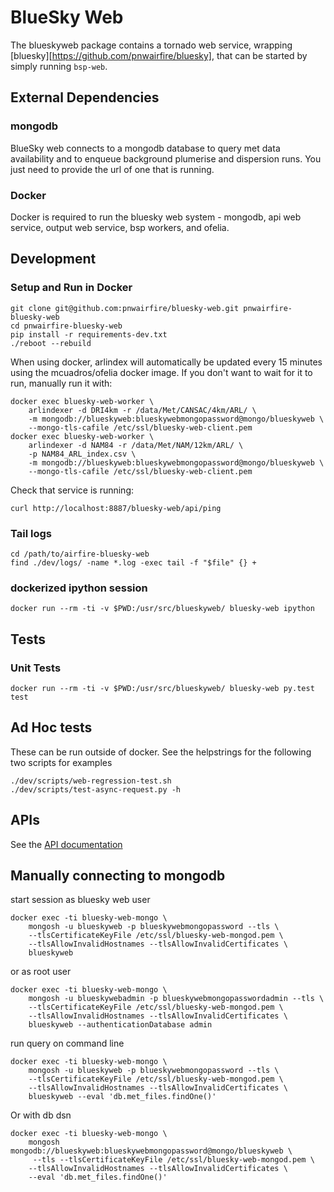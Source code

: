 # BlueSky Web

The blueskyweb package contains a tornado web service, wrapping
[bluesky][https://github.com/pnwairfire/bluesky],
that can be started by simply running ```bsp-web```.




## External Dependencies

### mongodb

BlueSky web connects to a mongodb database to query met data availability
and to enqueue background plumerise and dispersion runs.
You just need to provide the url of one that is running.

### Docker

Docker is required to run the bluesky web system - mongodb,
api web service, output web service, bsp workers, and ofelia.




## Development

### Setup and Run in Docker

    git clone git@github.com:pnwairfire/bluesky-web.git pnwairfire-bluesky-web
    cd pnwairfire-bluesky-web
    pip install -r requirements-dev.txt
    ./reboot --rebuild

When using docker, arlindex will automatically be updated every
15 minutes using the mcuadros/ofelia docker image.
If you don't want to wait for it to run, manually run it with:

    docker exec bluesky-web-worker \
        arlindexer -d DRI4km -r /data/Met/CANSAC/4km/ARL/ \
        -m mongodb://blueskyweb:blueskywebmongopassword@mongo/blueskyweb \
        --mongo-tls-cafile /etc/ssl/bluesky-web-client.pem
    docker exec bluesky-web-worker \
        arlindexer -d NAM84 -r /data/Met/NAM/12km/ARL/ \
        -p NAM84_ARL_index.csv \
        -m mongodb://blueskyweb:blueskywebmongopassword@mongo/blueskyweb \
        --mongo-tls-cafile /etc/ssl/bluesky-web-client.pem

Check that service is running:

    curl http://localhost:8887/bluesky-web/api/ping

### Tail logs

    cd /path/to/airfire-bluesky-web
    find ./dev/logs/ -name *.log -exec tail -f "$file" {} +

### dockerized ipython session

    docker run --rm -ti -v $PWD:/usr/src/blueskyweb/ bluesky-web ipython




## Tests

### Unit Tests

    docker run --rm -ti -v $PWD:/usr/src/blueskyweb/ bluesky-web py.test test

## Ad Hoc tests

These can be run outside of docker. See the helpstrings for
the following two scripts for examples

    ./dev/scripts/web-regression-test.sh
    ./dev/scripts/test-async-request.py -h




## APIs

See the [API documentation](doc/README.md)




## Manually connecting to mongodb

start session as bluesky web user

    docker exec -ti bluesky-web-mongo \
        mongosh -u blueskyweb -p blueskywebmongopassword --tls \
        --tlsCertificateKeyFile /etc/ssl/bluesky-web-mongod.pem \
        --tlsAllowInvalidHostnames --tlsAllowInvalidCertificates \
        blueskyweb

or as root user

    docker exec -ti bluesky-web-mongo \
        mongosh -u blueskywebadmin -p blueskywebmongopasswordadmin --tls \
        --tlsCertificateKeyFile /etc/ssl/bluesky-web-mongod.pem \
        --tlsAllowInvalidHostnames --tlsAllowInvalidCertificates \
        blueskyweb --authenticationDatabase admin


run query on command line

    docker exec -ti bluesky-web-mongo \
        mongosh -u blueskyweb -p blueskywebmongopassword --tls \
        --tlsCertificateKeyFile /etc/ssl/bluesky-web-mongod.pem \
        --tlsAllowInvalidHostnames --tlsAllowInvalidCertificates \
        blueskyweb --eval 'db.met_files.findOne()'

Or with db dsn

    docker exec -ti bluesky-web-mongo \
        mongosh mongodb://blueskyweb:blueskywebmongopassword@mongo/blueskyweb \
         --tls --tlsCertificateKeyFile /etc/ssl/bluesky-web-mongod.pem \
        --tlsAllowInvalidHostnames --tlsAllowInvalidCertificates \
        --eval 'db.met_files.findOne()'

